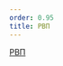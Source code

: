 ```yaml
---
order: 0.95
title: РВП
---
```


[РВП](https://app.gram.ax/github.com/Smile-Tech-Study/Flow_-IM_help/main/-/centr-testirovaniya-v-odin/ekzamen.-provedenie)